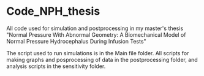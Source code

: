 # Code_NPH_thesis
All code used for simulation and postprocessing in my master's thesis "Normal Pressure With Abnormal Geometry: A Biomechanical Model of Normal Pressure Hydrocephalus During Infusion Tests"

The script used to run simulations is in the Main file folder. All scripts for making graphs and posprocessing of data in the postprocessing folder, and analysis scripts in the sensitivity folder.